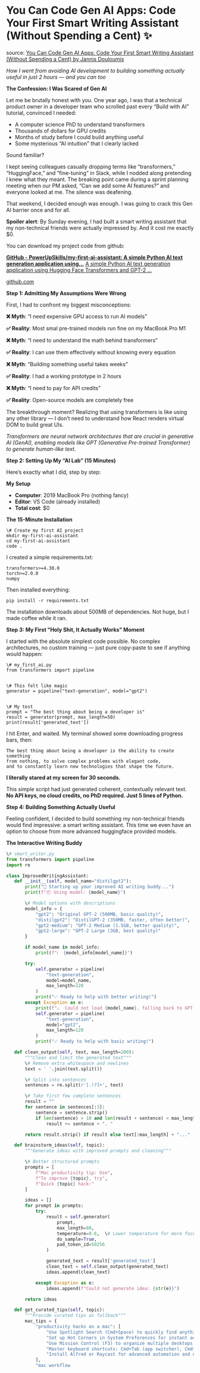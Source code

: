 # You Can Code Gen AI Apps: Code Your First Smart Writing Assistant (Without Spending a Cent) ✨

source: [You Can Code Gen AI Apps: Code Your First Smart Writing Assistant (Without Spending a Cent) by Jannis Douloumis](https://medium.com/@PowerUpSkills/you-can-code-gen-ai-apps-code-your-first-smart-writing-assistant-without-spending-a-cent-029df71f75f9)


*How I went from avoiding AI development to building something actually useful in just 2 hours — and you can too*

**The Confession: I Was Scared of Gen AI**

Let me be brutally honest with you. One year ago, I was that a technical product owner in a developer team who scrolled past every “Build with AI” tutorial, convinced I needed:

  * A computer science PhD to understand transformers
  * Thousands of dollars for GPU credits
  * Months of study before I could build anything useful
  * Some mysterious “AI intuition” that I clearly lacked

Sound familiar?

I kept seeing colleagues casually dropping terms like “transformers,” “HuggingFace,” and “fine-tuning” in Slack, while I nodded along pretending I knew what they meant. The breaking point came during a sprint planning meeting when our PM asked, “Can we add some AI features?” and everyone looked at me. The silence was deafening.

That weekend, I decided enough was enough. I was going to crack this Gen AI barrier once and for all.

**Spoiler alert**: By Sunday evening, I had built a smart writing assistant that my non-technical friends were actually impressed by. And it cost me exactly $0.

You can download my project code from github:

[**GitHub - PowerUpSkills/my-first-ai-assistant: A simple Python AI text generation application using…**](https://github.com/PowerUpSkills/my-first-ai-assistant?source=post_page-----029df71f75f9---------------------------------------)
[A simple Python AI text generation application using Hugging Face Transformers and GPT-2 …](https://github.com/PowerUpSkills/my-first-ai-assistant?source=post_page-----029df71f75f9---------------------------------------)

[github.com](https://github.com/PowerUpSkills/my-first-ai-assistant?source=post_page-----029df71f75f9---------------------------------------)

**Step 1: Admitting My Assumptions Were Wrong**

First, I had to confront my biggest misconceptions:

**❌ Myth**: “I need expensive GPU access to run AI models”

**✅ Reality**: Most smal pre-trained models run fine on my MacBook Pro M1

**❌ Myth**: “I need to understand the math behind transformers”

**✅ Reality**: I can use them effectively without knowing every equation

**❌ Myth**: “Building something useful takes weeks”

**✅ Reality**: I had a working prototype in 2 hours

**❌ Myth**: “I need to pay for API credits”

**✅ Reality**: Open-source models are completely free

The breakthrough moment? Realizing that using transformers is like using any other library — I don’t need to understand how React renders virtual DOM to build great UIs.

*Transformers are neural network architectures that are crucial in generative AI (GenAI), enabling models like GPT (Generative Pre-trained Transformer) to generate human-like text.*

**Step 2: Setting Up My “AI Lab” (15 Minutes)**

Here’s exactly what I did, step by step:

**My Setup**

  * **Computer**: 2019 MacBook Pro (nothing fancy)
  * **Editor**: VS Code (already installed)
  * **Total cost**: $0

**The 15-Minute Installation**

```
\# Create my first AI project
mkdir my-first-ai-assistant
cd my-first-ai-assistant
code .
```

I created a simple requirements.txt:

```
transformers>=4.30.0
torch>=2.0.0
numpy
```

Then installed everything:

```
pip install -r requirements.txt
```

The installation downloads about 500MB of dependencies. Not huge, but I made coffee while it ran.

**Step 3: My First “Holy Shit, It Actually Works” Moment**

I started with the absolute simplest code possible. No complex architectures, no custom training — just pure copy-paste to see if anything would happen:

```
\# my_first_ai.py
from transformers import pipeline


\# This felt like magic
generator = pipeline("text-generation", model="gpt2")


\# My test
prompt = "The best thing about being a developer is"
result = generator(prompt, max_length=50)
print(result['generated_text'])
```

I hit Enter, and waited. My terminal showed some downloading progress bars, then:

```
The best thing about being a developer is the ability to create something
from nothing, to solve complex problems with elegant code,
and to constantly learn new technologies that shape the future.
```

**I literally stared at my screen for 30 seconds.**

This simple script had just generated coherent, contextually relevant text. **No API keys, no cloud credits, no PhD required. Just 5 lines of Python.**

**Step 4: Building Something Actually Useful**

Feeling confident, I decided to build something my non-technical friends would find impressive: a smart writing assistant. This time we even have an option to choose from more advanced huggingface provided models.

**The Interactive Writing Buddy**

```python
\# smart_writer.py
from transformers import pipeline
import re

class ImprovedWritingAssistant:
   def __init__(self, model_name="distilgpt2"):
       print("🤖 Starting up your improved AI writing buddy...")
       print(f"📦 Using model: {model_name}")

       \# Model options with descriptions
       model_info = {
           "gpt2": "Original GPT-2 (500MB, basic quality)",
           "distilgpt2": "DistilGPT-2 (350MB, faster, often better)",
           "gpt2-medium": "GPT-2 Medium (1.5GB, better quality)",
           "gpt2-large": "GPT-2 Large (3GB, best quality)"
       }

       if model_name in model_info:
           print(f"ℹ️  {model_info[model_name]}")

       try:
           self.generator = pipeline(
               "text-generation",
               model=model_name,
               max_length=120
           )
           print("✅ Ready to help with better writing!")
       except Exception as e:
           print(f"⚠️  Could not load {model_name}, falling back to GPT-2")
           self.generator = pipeline(
               "text-generation",
               model="gpt2",
               max_length=120
           )
           print("✅ Ready to help with basic writing!")

   def clean_output(self, text, max_length=200):
       """Clean and limit the generated text"""
       \# Remove extra whitespace and newlines
       text = ' '.join(text.split())

       \# Split into sentences
       sentences = re.split(r'[.!?]+', text)

       \# Take first few complete sentences
       result = ""
       for sentence in sentences[:3]:
           sentence = sentence.strip()
           if len(sentence) > 10 and len(result + sentence) < max_length:
               result += sentence + ". "

       return result.strip() if result else text[:max_length] + "..."

   def brainstorm_ideas(self, topic):
       """Generate ideas with improved prompts and cleaning"""

       \# Better structured prompts
       prompts = [
           f"Mac productivity tip: Use",
           f"To improve {topic}, try",
           f"Quick {topic} hack:"
       ]

       ideas = []
       for prompt in prompts:
           try:
               result = self.generator(
                   prompt,
                   max_length=80,
                   temperature=0.6,  \# Lower temperature for more focused output
                   do_sample=True,
                   pad_token_id=50256
               )

               generated_text = result['generated_text']
               clean_text = self.clean_output(generated_text)
               ideas.append(clean_text)

           except Exception as e:
               ideas.append(f"Could not generate idea: {str(e)}")

       return ideas

   def get_curated_tips(self, topic):
       """Provide curated tips as fallback"""
       mac_tips = {
           "productivity hacks on a mac": [
               "Use Spotlight Search (Cmd+Space) to quickly find anything on your Mac",
               "Set up Hot Corners in System Preferences for instant access to features",
               "Use Mission Control (F3) to organize multiple desktops and windows",
               "Master keyboard shortcuts: Cmd+Tab (app switcher), Cmd+` (window switcher)",
               "Install Alfred or Raycast for advanced automation and quick actions"
           ],
           "mac workflow
```
